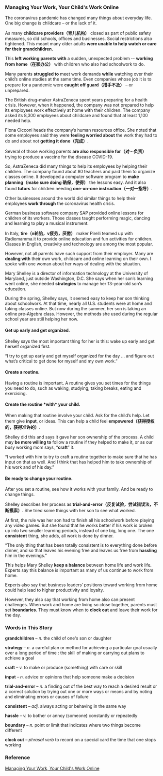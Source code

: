 
### Managing Your Work, Your Child's Work Online

The coronavirus pandemic has changed many things about everyday life. One big change is childcare – or the lack of it.

As many **childcare providers（育儿机构）** closed as part of public safety measures, so did schools, offices and businesses. Social restrictions also tightened. This meant many older adults **were unable to help watch or care for their grandchildren.**

This **left working parents with** a sudden, unexpected problem -- **working from home（在家办公）** with children who also had schoolwork to do.

Many parents **struggled to** meet work demands **while** watching over their child’s online studies at the same time. Even companies whose job it is to prepare for a pandemic were **caught off guard（措手不及）** – or unprepared.

The British drug-maker AstraZeneca spent years preparing for a health crisis. However, when it happened, the company was not prepared to help its employees work effectively at home with their children. The company asked its 8,300 employees about childcare and found that at least 1,100 needed help.

Fiona Cicconi heads the company’s human resources office. She noted that some employees said they were **feeling worried about** the work they had to do and about not **getting it done（完成）**.

Several of those working parents **are also responsible for（对···负责）** trying to produce a vaccine for the disease COVID-19.

So, AstraZeneca did many things to help its employees by helping their children. The company found about 80 teachers and paid them to organize classes online. It developed a computer software program to **make planning（make sure doing 确保，使得）** the lessons easy. And it also found **tutors** for children needing **one-on-one instruction（一对一指导）**.

Other businesses around the world did similar things to help their employees **work through** the coronavirus health crisis.

German business software company SAP provided online lessons for children of its workers. Those classes taught performing magic, dancing and learning to play a musical instrument.

In Italy, **tire（n轮胎，v疲劳，厌倦）** maker Pirelli teamed up with Radiomamma.it to provide online education and fun activities for children. Classes in English, creativity and technology are among the most popular.

However, not all parents have such support from their employer. Many are **dealing with** their own work, childcare and online learning on their own. I spoke with one woman about her ways of dealing with the situation.

Mary Shelley is a director of information technology at the University of Maryland, just outside Washington, D.C. She says when her son’s learning went online, she needed **strategies** to manage her 13-year-old son’s education.

During the spring, Shelley says, it seemed easy to keep her son thinking about schoolwork. At that time, nearly all U.S. students were at home and taking classes online. But now during the summer, her son is taking an online pre-Algebra class. However, the methods she used during the regular school year are still helping her now.

#### Get up early and get organized.

Shelley says the most important thing for her is this: wake up early and get herself organized first.

“I try to get up early and get myself organized for the day … and figure out what’s critical to get done for myself and my own work.”

#### Create a routine.

Having a routine is important. A routine gives you set times for the things you need to do, such as waking, studying, taking breaks, eating and exercising.

#### Create the routine \*with\* your child.

When making that routine involve your child. Ask for the child’s help. Let them give **input**, or ideas. This can help a child feel **empowered（获得授权的，获得准许的）**.

Shelley did this and says it gave her son ownership of the process. A child may **be more willing to** follow a routine if they helped to make it, or as our busy working mom says, “**craft**” it.

“I worked with him to try to craft a routine together to make sure that he has input on that as well. And I think that has helped him to take ownership of his work and of his day.”

#### Be ready to change your routine.

After you set a routine, see how it works with your family. And be ready to change things.

Shelley describes her process as **trial-and-error（反复试验，尝试错误法，不断摸索）**. She tried some things with her son to see what worked.

At first, the rule was her son had to finish all his schoolwork before playing any video games. But she found that he works better if his work is broken up into two smaller learning periods, instead of one big, long one. The one **consistent** thing, she adds, all work is done by dinner.

“The only thing that has been totally consistent is to everything done before dinner, and so that leaves his evening free and leaves us free from **hassling** him in the evenings.”

This helps Mary Shelley **keep a balance** between home life and work life. Experts say this balance is important as many of us continue to work from home.

Experts also say that business leaders’ positions toward working from home could help lead to higher productivity and loyalty.

However, they also say that working from home also can present challenges. When work and home are living so close together, parents must set **boundaries**. They must know when to **clock out** and leave their work for the day.

### Words in This Story

**grandchildren** *– n.* the child of one's son or daughter

**strategy** *– n.* a careful plan or method for achieving a particular goal usually over a long period of time : the skill of making or carrying out plans to achieve a goal

**craft** *– v.* to make or produce (something) with care or skill

**input** *– n.* advice or opinions that help someone make a decision

**trial-and-error** *– n.* a finding out of the best way to reach a desired result or a correct solution by trying out one or more ways or means and by noting and eliminating errors or causes of failure

**consistent** *– adj.* always acting or behaving in the same way

**hassle** *– v.* to bother or annoy (someone) constantly or repeatedly

**boundary** *– n.* point or limit that indicates where two things become different

**clock out** *– phrasal verb* to record on a special card the time that one stops working

### Reference

[Managing Your Work, Your Child's Work Online](https://learningenglish.voanews.com/a/managing-your-work-your-child-s-work-online/5507376.html)

